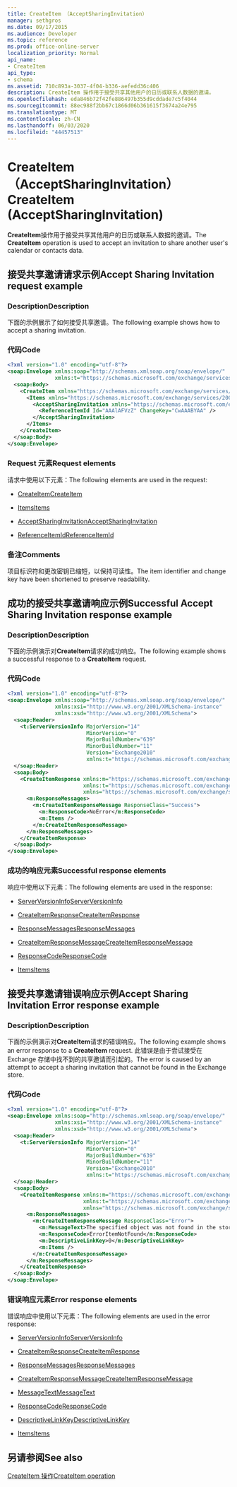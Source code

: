 ```yaml
---
title: CreateItem （AcceptSharingInvitation）
manager: sethgros
ms.date: 09/17/2015
ms.audience: Developer
ms.topic: reference
ms.prod: office-online-server
localization_priority: Normal
api_name:
- CreateItem
api_type:
- schema
ms.assetid: 710c893a-3037-4f04-b336-aefedd36c406
description: CreateItem 操作用于接受共享其他用户的日历或联系人数据的邀请。
ms.openlocfilehash: eda846b72f42fe886497b355d9cddade7c5f4044
ms.sourcegitcommit: 88ec988f2bb67c1866d06b361615f3674a24e795
ms.translationtype: MT
ms.contentlocale: zh-CN
ms.lasthandoff: 06/03/2020
ms.locfileid: "44457513"
---
```

# <a name="createitem-acceptsharinginvitation"></a><span data-ttu-id="98458-103">CreateItem （AcceptSharingInvitation）</span><span class="sxs-lookup"><span data-stu-id="98458-103">CreateItem (AcceptSharingInvitation)</span></span>

<span data-ttu-id="98458-104">**CreateItem**操作用于接受共享其他用户的日历或联系人数据的邀请。</span><span class="sxs-lookup"><span data-stu-id="98458-104">The **CreateItem** operation is used to accept an invitation to share another user's calendar or contacts data.</span></span> 
  
## <a name="accept-sharing-invitation-request-example"></a><span data-ttu-id="98458-105">接受共享邀请请求示例</span><span class="sxs-lookup"><span data-stu-id="98458-105">Accept Sharing Invitation request example</span></span>

### <a name="description"></a><span data-ttu-id="98458-106">Description</span><span class="sxs-lookup"><span data-stu-id="98458-106">Description</span></span>

<span data-ttu-id="98458-107">下面的示例展示了如何接受共享邀请。</span><span class="sxs-lookup"><span data-stu-id="98458-107">The following example shows how to accept a sharing invitation.</span></span>
  
### <a name="code"></a><span data-ttu-id="98458-108">代码</span><span class="sxs-lookup"><span data-stu-id="98458-108">Code</span></span>

```XML
<?xml version="1.0" encoding="utf-8"?>
<soap:Envelope xmlns:soap="http://schemas.xmlsoap.org/soap/envelope/"
               xmlns:t="https://schemas.microsoft.com/exchange/services/2006/types">
  <soap:Body>
    <CreateItem xmlns="https://schemas.microsoft.com/exchange/services/2006/messages">
      <Items xmlns="https://schemas.microsoft.com/exchange/services/2006/messages">
        <AcceptSharingInvitation xmlns="https://schemas.microsoft.com/exchange/services/2006/types">
          <ReferenceItemId Id="AAAlAFVzZ" ChangeKey="CwAAABYAA" />
        </AcceptSharingInvitation>
      </Items>
    </CreateItem>
  </soap:Body>
</soap:Envelope>
```

### <a name="request-elements"></a><span data-ttu-id="98458-109">Request 元素</span><span class="sxs-lookup"><span data-stu-id="98458-109">Request elements</span></span>

<span data-ttu-id="98458-110">请求中使用以下元素：</span><span class="sxs-lookup"><span data-stu-id="98458-110">The following elements are used in the request:</span></span>
  
- [<span data-ttu-id="98458-111">CreateItem</span><span class="sxs-lookup"><span data-stu-id="98458-111">CreateItem</span></span>](createitem.md)
    
- [<span data-ttu-id="98458-112">Items</span><span class="sxs-lookup"><span data-stu-id="98458-112">Items</span></span>](items.md)
    
- [<span data-ttu-id="98458-113">AcceptSharingInvitation</span><span class="sxs-lookup"><span data-stu-id="98458-113">AcceptSharingInvitation</span></span>](acceptsharinginvitation.md)
    
- [<span data-ttu-id="98458-114">ReferenceItemId</span><span class="sxs-lookup"><span data-stu-id="98458-114">ReferenceItemId</span></span>](referenceitemid.md)
    
### <a name="comments"></a><span data-ttu-id="98458-115">备注</span><span class="sxs-lookup"><span data-stu-id="98458-115">Comments</span></span>

<span data-ttu-id="98458-116">项目标识符和更改密钥已缩短，以保持可读性。</span><span class="sxs-lookup"><span data-stu-id="98458-116">The item identifier and change key have been shortened to preserve readability.</span></span>
  
## <a name="successful-accept-sharing-invitation-response-example"></a><span data-ttu-id="98458-117">成功的接受共享邀请响应示例</span><span class="sxs-lookup"><span data-stu-id="98458-117">Successful Accept Sharing Invitation response example</span></span>

### <a name="description"></a><span data-ttu-id="98458-118">Description</span><span class="sxs-lookup"><span data-stu-id="98458-118">Description</span></span>

<span data-ttu-id="98458-119">下面的示例演示对**CreateItem**请求的成功响应。</span><span class="sxs-lookup"><span data-stu-id="98458-119">The following example shows a successful response to a **CreateItem** request.</span></span> 
  
### <a name="code"></a><span data-ttu-id="98458-120">代码</span><span class="sxs-lookup"><span data-stu-id="98458-120">Code</span></span>

```XML
<?xml version="1.0" encoding="utf-8"?>
<soap:Envelope xmlns:soap="http://schemas.xmlsoap.org/soap/envelope/" 
               xmlns:xsi="http://www.w3.org/2001/XMLSchema-instance" 
               xmlns:xsd="http://www.w3.org/2001/XMLSchema">
  <soap:Header>
    <t:ServerVersionInfo MajorVersion="14" 
                         MinorVersion="0" 
                         MajorBuildNumber="639" 
                         MinorBuildNumber="11" 
                         Version="Exchange2010" 
                         xmlns:t="https://schemas.microsoft.com/exchange/services/2006/types" />
  </soap:Header>
  <soap:Body>
    <CreateItemResponse xmlns:m="https://schemas.microsoft.com/exchange/services/2006/messages" 
                        xmlns:t="https://schemas.microsoft.com/exchange/services/2006/types" 
                        xmlns="https://schemas.microsoft.com/exchange/services/2006/messages">
      <m:ResponseMessages>
        <m:CreateItemResponseMessage ResponseClass="Success">
          <m:ResponseCode>NoError</m:ResponseCode>
          <m:Items />
        </m:CreateItemResponseMessage>
      </m:ResponseMessages>
    </CreateItemResponse>
  </soap:Body>
</soap:Envelope>
```

### <a name="successful-response-elements"></a><span data-ttu-id="98458-121">成功的响应元素</span><span class="sxs-lookup"><span data-stu-id="98458-121">Successful response elements</span></span>

<span data-ttu-id="98458-122">响应中使用以下元素：</span><span class="sxs-lookup"><span data-stu-id="98458-122">The following elements are used in the response:</span></span>
  
- [<span data-ttu-id="98458-123">ServerVersionInfo</span><span class="sxs-lookup"><span data-stu-id="98458-123">ServerVersionInfo</span></span>](serverversioninfo.md)
    
- [<span data-ttu-id="98458-124">CreateItemResponse</span><span class="sxs-lookup"><span data-stu-id="98458-124">CreateItemResponse</span></span>](createitemresponse.md)
    
- [<span data-ttu-id="98458-125">ResponseMessages</span><span class="sxs-lookup"><span data-stu-id="98458-125">ResponseMessages</span></span>](responsemessages.md)
    
- [<span data-ttu-id="98458-126">CreateItemResponseMessage</span><span class="sxs-lookup"><span data-stu-id="98458-126">CreateItemResponseMessage</span></span>](createitemresponsemessage.md)
    
- [<span data-ttu-id="98458-127">ResponseCode</span><span class="sxs-lookup"><span data-stu-id="98458-127">ResponseCode</span></span>](responsecode.md)
    
- [<span data-ttu-id="98458-128">Items</span><span class="sxs-lookup"><span data-stu-id="98458-128">Items</span></span>](items.md)
    
## <a name="accept-sharing-invitation-error-response-example"></a><span data-ttu-id="98458-129">接受共享邀请错误响应示例</span><span class="sxs-lookup"><span data-stu-id="98458-129">Accept Sharing Invitation Error response example</span></span>

### <a name="description"></a><span data-ttu-id="98458-130">Description</span><span class="sxs-lookup"><span data-stu-id="98458-130">Description</span></span>

<span data-ttu-id="98458-131">下面的示例演示对**CreateItem**请求的错误响应。</span><span class="sxs-lookup"><span data-stu-id="98458-131">The following example shows an error response to a **CreateItem** request.</span></span> <span data-ttu-id="98458-132">此错误是由于尝试接受在 Exchange 存储中找不到的共享邀请而引起的。</span><span class="sxs-lookup"><span data-stu-id="98458-132">The error is caused by an attempt to accept a sharing invitation that cannot be found in the Exchange store.</span></span> 
  
### <a name="code"></a><span data-ttu-id="98458-133">代码</span><span class="sxs-lookup"><span data-stu-id="98458-133">Code</span></span>

```XML
<?xml version="1.0" encoding="utf-8"?>
<soap:Envelope xmlns:soap="http://schemas.xmlsoap.org/soap/envelope/" 
               xmlns:xsi="http://www.w3.org/2001/XMLSchema-instance" 
               xmlns:xsd="http://www.w3.org/2001/XMLSchema">
  <soap:Header>
    <t:ServerVersionInfo MajorVersion="14" 
                         MinorVersion="0" 
                         MajorBuildNumber="639" 
                         MinorBuildNumber="11" 
                         Version="Exchange2010" 
                         xmlns:t="https://schemas.microsoft.com/exchange/services/2006/types" />
  </soap:Header>
  <soap:Body>
    <CreateItemResponse xmlns:m="https://schemas.microsoft.com/exchange/services/2006/messages" 
                        xmlns:t="https://schemas.microsoft.com/exchange/services/2006/types" 
                        xmlns="https://schemas.microsoft.com/exchange/services/2006/messages">
      <m:ResponseMessages>
        <m:CreateItemResponseMessage ResponseClass="Error">
          <m:MessageText>The specified object was not found in the store.</m:MessageText>
          <m:ResponseCode>ErrorItemNotFound</m:ResponseCode>
          <m:DescriptiveLinkKey>0</m:DescriptiveLinkKey>
          <m:Items />
        </m:CreateItemResponseMessage>
      </m:ResponseMessages>
    </CreateItemResponse>
  </soap:Body>
</soap:Envelope>
```

### <a name="error-response-elements"></a><span data-ttu-id="98458-134">错误响应元素</span><span class="sxs-lookup"><span data-stu-id="98458-134">Error response elements</span></span>

<span data-ttu-id="98458-135">错误响应中使用以下元素：</span><span class="sxs-lookup"><span data-stu-id="98458-135">The following elements are used in the error response:</span></span>
  
- [<span data-ttu-id="98458-136">ServerVersionInfo</span><span class="sxs-lookup"><span data-stu-id="98458-136">ServerVersionInfo</span></span>](serverversioninfo.md)
    
- [<span data-ttu-id="98458-137">CreateItemResponse</span><span class="sxs-lookup"><span data-stu-id="98458-137">CreateItemResponse</span></span>](createitemresponse.md)
    
- [<span data-ttu-id="98458-138">ResponseMessages</span><span class="sxs-lookup"><span data-stu-id="98458-138">ResponseMessages</span></span>](responsemessages.md)
    
- [<span data-ttu-id="98458-139">CreateItemResponseMessage</span><span class="sxs-lookup"><span data-stu-id="98458-139">CreateItemResponseMessage</span></span>](createitemresponsemessage.md)
    
- [<span data-ttu-id="98458-140">MessageText</span><span class="sxs-lookup"><span data-stu-id="98458-140">MessageText</span></span>](messagetext.md)
    
- [<span data-ttu-id="98458-141">ResponseCode</span><span class="sxs-lookup"><span data-stu-id="98458-141">ResponseCode</span></span>](responsecode.md)
    
- [<span data-ttu-id="98458-142">DescriptiveLinkKey</span><span class="sxs-lookup"><span data-stu-id="98458-142">DescriptiveLinkKey</span></span>](descriptivelinkkey.md)
    
- [<span data-ttu-id="98458-143">Items</span><span class="sxs-lookup"><span data-stu-id="98458-143">Items</span></span>](items.md)
    
## <a name="see-also"></a><span data-ttu-id="98458-144">另请参阅</span><span class="sxs-lookup"><span data-stu-id="98458-144">See also</span></span>



[<span data-ttu-id="98458-145">CreateItem 操作</span><span class="sxs-lookup"><span data-stu-id="98458-145">CreateItem operation</span></span>](createitem-operation.md)

